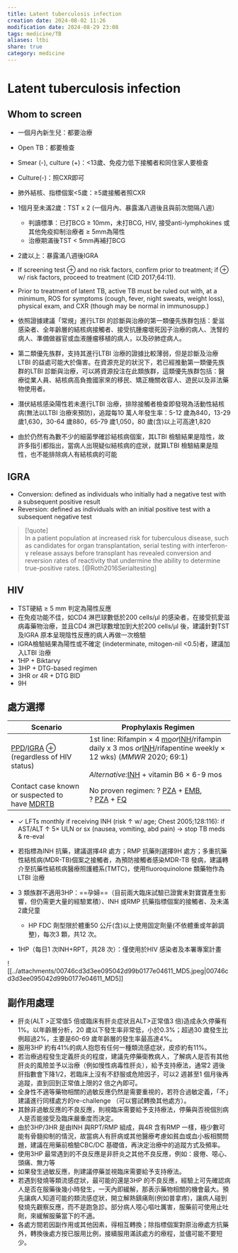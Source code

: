```yaml
---
title: Latent tuberculosis infection
creation date: 2024-08-02 11:26
modification date: 2024-08-29 23:08
tags: medicine/TB
aliases: ltbi
share: true
category: medicine
---
```

# Latent tuberculosis infection  
## Whom to screen  
- 一個月內新生兒：都要治療  
- Open TB：都要檢查  
- Smear (-), culture (+)：<13歲、免疫力低下接觸者和同住家人要檢查  
- Culture(-)：照CXR即可  
- 肺外結核、指標個案<5歲：≥5歲接觸者照CXR  
- 1個月至未滿2歲：TST x 2 (一個月內、暴露滿八週後且與前次間隔八週）  
    - 判讀標準：已打BCG ≥ 10mm，未打BCG, HIV, 接受anti-lymphokines 或其他免疫抑制治療者 ≥ 5mm為陽性  
    - 治療期滿後TST < 5mm再補打BCG  
- 2歲以上：暴露滿八週後IGRA  
  
- If screening test ⊕ and no risk factors, confirm prior to treatment; if ⊕ w/ risk factors, proceed to treatment (CID 2017;64:11).  
- Prior to treatment of latent TB, active TB must be ruled out with, at a minimum, ROS for symptoms (cough, fever, night sweats, weight loss), physical exam, and CXR (though may be normal in immunosupp.)  
  
- 依照證據建議「常規」進行LTBI 的診斷與治療的第一類優先族群包括：愛滋感染者、全年齡層的結核病接觸者、接受抗腫瘤壞死因子治療的病人、洗腎的病人、準備做器官或血液腫瘤移植的病人，以及矽肺症病人。  
- 第二類優先族群，支持其進行LTBI 治療的證據比較薄弱，但是診斷及治療LTBI 的益處可能大於傷害。在資源充足的狀況下，若已經推動第一類優先族群的LTBI 診斷與治療，可以將資源投注在此類族群，這類優先族群包括：醫療從業人員、結核病高負擔國家來的移民、矯正機關收容人、遊民以及非法藥物使用者。  
- 潛伏結核感染陽性若未進行LTBI 治療，排除接觸者檢查即發現為活動性結核病(無法以LTBI 治療來預防)，追蹤每10 萬人年發生率：5-12 歲為840，13-29 歲1,630，30-64 歲880，65-79 歲1,050，80 歲(含)以上可高達1,820  
- 由於仍然有為數不少的細菌學確診結核病個案，其LTBI 檢驗結果是陰性，故許多指引都指出，當病人出現疑似結核病的症狀，就算LTBI 檢驗結果是陰性，也不能排除病人有結核病的可能  
  
## IGRA  
  
- Conversion: defined as individuals who initially had a negative test with a subsequent positive result  
- Reversion: defined as individuals with an initial positive test with a subsequent negative test  
  
> [!quote]  
> In a patient population at increased risk for tuberculous disease, such as candidates for organ transplantation, serial testing with interferon-γ release assays before transplant has revealed conversion and reversion rates of reactivity that undermine the ability to determine true-positive rates. [@Roth2016Serialtesting]  
  
## HIV  
- TST硬結 ≥  5 mm 判定為陽性反應  
- 在免疫功能不佳，如CD4 淋巴球數低於200 cells/μl 的感染者，在接受抗愛滋病毒藥物治療，並且CD4 淋巴球數增加到大於200 cells/μl 後，建議針對TST 及IGRA 原本呈現陰性反應的病人再做一次檢驗  
- IGRA檢驗結果為陽性或不確定 (indeterminate, mitogen-nil <0.5)者，建議加入LTBI 治療  
- 1HP + Biktarvy  
- 3HP + DTG-based regimen  
- 3HR or 4R + DTG BID  
- 9H  
  
## 處方選擇  
  
| **Scenario**                                                                                                                                                                                                                                                                                                                                                                                                                                                                                                                                    | **Prophylaxis Regimen**                                                                                                                                                                                                                                                                                                                                                                                                                                                                                                                                                                                                                                                                                                                                                                                                                                                                                                                                                                                                                                                                                                                                              |  
| ----------------------------------------------------------------------------------------------------------------------------------------------------------------------------------------------------------------------------------------------------------------------------------------------------------------------------------------------------------------------------------------------------------------------------------------------------------------------------------------------------------------------------------------------- | -------------------------------------------------------------------------------------------------------------------------------------------------------------------------------------------------------------------------------------------------------------------------------------------------------------------------------------------------------------------------------------------------------------------------------------------------------------------------------------------------------------------------------------------------------------------------------------------------------------------------------------------------------------------------------------------------------------------------------------------------------------------------------------------------------------------------------------------------------------------------------------------------------------------------------------------------------------------------------------------------------------------------------------------------------------------------------------------------------------------------------------------------------------------- |  
| [PPD](https://ereader.oce.ovid.com/jwt/kjwtv/eyJhbGciOiJIUzI1NiJ9.eyJCT09LX0lEIjoiNTQ3MjIzIiwiZXhwIjoxNzIzNDc1NTM5LCJpYXQiOjE3MjM0NzE5Mzl9.qmpD8ncSYb5fNnaZ6IgMjEv-l05KThgmVE6qnXCm3ek/547223/fixed_epub_image/547223/OEBPS/chapter6.xhtml#AB531-R1)/[IGRA](https://ereader.oce.ovid.com/jwt/kjwtv/eyJhbGciOiJIUzI1NiJ9.eyJCT09LX0lEIjoiNTQ3MjIzIiwiZXhwIjoxNzIzNDc1NTM5LCJpYXQiOjE3MjM0NzE5Mzl9.qmpD8ncSYb5fNnaZ6IgMjEv-l05KThgmVE6qnXCm3ek/547223/fixed_epub_image/547223/OEBPS/chapter6.xhtml#AB336-R1) ⊕ (regardless of HIV status)         | 1st line: Rifampin × 4 [mo](https://ereader.oce.ovid.com/jwt/kjwtv/eyJhbGciOiJIUzI1NiJ9.eyJCT09LX0lEIjoiNTQ3MjIzIiwiZXhwIjoxNzIzNDc1NTM5LCJpYXQiOjE3MjM0NzE5Mzl9.qmpD8ncSYb5fNnaZ6IgMjEv-l05KThgmVE6qnXCm3ek/547223/fixed_epub_image/547223/OEBPS/chapter6.xhtml#AB420-R1)_or_[INH](https://ereader.oce.ovid.com/jwt/kjwtv/eyJhbGciOiJIUzI1NiJ9.eyJCT09LX0lEIjoiNTQ3MjIzIiwiZXhwIjoxNzIzNDc1NTM5LCJpYXQiOjE3MjM0NzE5Mzl9.qmpD8ncSYb5fNnaZ6IgMjEv-l05KThgmVE6qnXCm3ek/547223/fixed_epub_image/547223/OEBPS/chapter6.xhtml#AB343-R1)/rifampin daily x 3 mos _or_[INH](https://ereader.oce.ovid.com/jwt/kjwtv/eyJhbGciOiJIUzI1NiJ9.eyJCT09LX0lEIjoiNTQ3MjIzIiwiZXhwIjoxNzIzNDc1NTM5LCJpYXQiOjE3MjM0NzE5Mzl9.qmpD8ncSYb5fNnaZ6IgMjEv-l05KThgmVE6qnXCm3ek/547223/fixed_epub_image/547223/OEBPS/chapter6.xhtml#AB343-R1)/rifapentine weekly × 12 wks) (_MMWR_ 2020; 69:1)<br><br>_Alternative:_[INH](https://ereader.oce.ovid.com/jwt/kjwtv/eyJhbGciOiJIUzI1NiJ9.eyJCT09LX0lEIjoiNTQ3MjIzIiwiZXhwIjoxNzIzNDc1NTM5LCJpYXQiOjE3MjM0NzE5Mzl9.qmpD8ncSYb5fNnaZ6IgMjEv-l05KThgmVE6qnXCm3ek/547223/fixed_epub_image/547223/OEBPS/chapter6.xhtml#AB343-R1) + vitamin B6 × 6-9 mos |  
| Contact case known or suspected to have [MDR](https://ereader.oce.ovid.com/jwt/kjwtv/eyJhbGciOiJIUzI1NiJ9.eyJCT09LX0lEIjoiNTQ3MjIzIiwiZXhwIjoxNzIzNDc1NTM5LCJpYXQiOjE3MjM0NzE5Mzl9.qmpD8ncSYb5fNnaZ6IgMjEv-l05KThgmVE6qnXCm3ek/547223/fixed_epub_image/547223/OEBPS/chapter6.xhtml#AB408-R1)[TB](https://ereader.oce.ovid.com/jwt/kjwtv/eyJhbGciOiJIUzI1NiJ9.eyJCT09LX0lEIjoiNTQ3MjIzIiwiZXhwIjoxNzIzNDc1NTM5LCJpYXQiOjE3MjM0NzE5Mzl9.qmpD8ncSYb5fNnaZ6IgMjEv-l05KThgmVE6qnXCm3ek/547223/fixed_epub_image/547223/OEBPS/chapter6.xhtml#AB662-R1) | No proven regimen: ? [PZA](https://ereader.oce.ovid.com/jwt/kjwtv/eyJhbGciOiJIUzI1NiJ9.eyJCT09LX0lEIjoiNTQ3MjIzIiwiZXhwIjoxNzIzNDc1NTM5LCJpYXQiOjE3MjM0NzE5Mzl9.qmpD8ncSYb5fNnaZ6IgMjEv-l05KThgmVE6qnXCm3ek/547223/fixed_epub_image/547223/OEBPS/chapter6.xhtml#AB564-R1) + [EMB](https://ereader.oce.ovid.com/jwt/kjwtv/eyJhbGciOiJIUzI1NiJ9.eyJCT09LX0lEIjoiNTQ3MjIzIiwiZXhwIjoxNzIzNDc1NTM5LCJpYXQiOjE3MjM0NzE5Mzl9.qmpD8ncSYb5fNnaZ6IgMjEv-l05KThgmVE6qnXCm3ek/547223/fixed_epub_image/547223/OEBPS/chapter6.xhtml#AB222-R1), ? [PZA](https://ereader.oce.ovid.com/jwt/kjwtv/eyJhbGciOiJIUzI1NiJ9.eyJCT09LX0lEIjoiNTQ3MjIzIiwiZXhwIjoxNzIzNDc1NTM5LCJpYXQiOjE3MjM0NzE5Mzl9.qmpD8ncSYb5fNnaZ6IgMjEv-l05KThgmVE6qnXCm3ek/547223/fixed_epub_image/547223/OEBPS/chapter6.xhtml#AB564-R1) + [FQ](https://ereader.oce.ovid.com/jwt/kjwtv/eyJhbGciOiJIUzI1NiJ9.eyJCT09LX0lEIjoiNTQ3MjIzIiwiZXhwIjoxNzIzNDc1NTM5LCJpYXQiOjE3MjM0NzE5Mzl9.qmpD8ncSYb5fNnaZ6IgMjEv-l05KThgmVE6qnXCm3ek/547223/fixed_epub_image/547223/OEBPS/chapter6.xhtml#AB253-R1)                                                                                                                       |  
- ✓ LFTs monthly if receiving INH (risk ↑ w/ age; Chest 2005;128:116): if AST/ALT ↑ 5× ULN or sx (nausea, vomiting, abd pain) → stop TB meds & re-eval  
  
- 若指標為INH 抗藥，建議選擇4R 處方；RMP 抗藥則選擇9H 處方；多重抗藥性結核病(MDR-TB)個案之接觸者，為預防接觸者感染MDR-TB 發病，建議轉介至抗藥性結核病醫療照護體系(TMTC)，使用fluoroquinolone 類藥物作為LTBI 治療  
- 3 類族群不適用3HP：==孕婦==（目前兩大臨床試驗已證實未對寶寶產生影響，但仍需更大量的經驗累積）、INH 或RMP 抗藥指標個案的接觸者、及未滿2歲兒童  
	- HP FDC 劑型限於體重50 公斤(含)以上使用固定劑量(不依體重或年齡調整)，每次3 顆，共12 次。  
- 1HP（每日1 次INH+RPT，共28 次）：僅使用於HIV 感染者及本署專案計畫  
  
![[../attachments/00746cd3d3ee095042d99b0177e04611_MD5.jpeg|00746cd3d3ee095042d99b0177e04611_MD5]]  
  
## 副作用處理  
- 肝炎(ALT >正常值5 倍或臨床有肝炎症狀且ALT>正常值3 倍)造成永久停藥有1%。以年齡層分析，20 歲以下發生率非常低，小於0.3%；超過30 歲發生比例超過2%，主要是60-69 歲年齡層的發生率最高達4%。  
- 服用3HP 約有41%的病人抱怨有任何一種類流感症狀，皮疹約有11%。  
- 若治療過程發生定義肝炎的程度，建議先停藥衛教病人，了解病人是否有其他肝炎的風險並予以治療（例如慢性病毒性肝炎），給予支持療法，通常2 週後肝指數會下降1/2，若臨床上沒有不舒服或危險因子，可以2 週甚至1 個月後再追蹤，直到回到正常值上限的2 倍之內即可。  
- 全身性不適等藥物相關的過敏反應仍然是需要重視的，若符合過敏定義，「不」建議進行同樣處方的re-challenge （可以嘗試轉換其他處方）。  
- 其餘非過敏反應的不良反應，則視臨床需要給予支持療法，停藥與否視個別病人是否能接受及臨床嚴重度而決定。  
- 由於3HP/3HR 是由INH 與RPT/RMP 組成，與4R 含有RMP 一樣，極少數可能有骨髓抑制的情況，故當病人有肝病或其他醫療考慮如貧血或血小板相關問題，建議在用藥前檢驗CBC/DC 基礎值，再決定治療中的追蹤方式及頻率。  
- 使用3HP 最常遇到的不良反應是非肝炎之其他不良反應，例如：疲倦、噁心、頭痛、無力等  
- 如果發生過敏反應，則建議停藥並視臨床需要給予支持療法。  
- 若遇到發燒等類流感症狀，最可能的還是3HP 的不良反應，經驗上可先確認病人是否在服藥後幾小時發生，一天內即緩解，那表示藥物相關的機會最大。預先讓病人知道可能的類流感症狀，開立解熱鎮痛劑(例如普拿疼)，讓病人碰到發燒先觀察反應，而不是跑急診。部分病人噁心嘔吐厲害，服藥前可使用止吐劑，來緩解服藥當下的不適。  
- 各處方間若因副作用或其他因素，得相互轉換；除指標個案對原治療處方抗藥外，轉換後處方按已服用比例，接續服用滿該處方的療程，並儘可能不要短少。  
  

